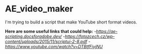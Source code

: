 # AE_video_maker

I'm trying to build a script that make YouTube short format videos. 

**Here are some useful links that could help:**
-_https://ae-scripting.docsforadobe.dev/_ 
-_https://fotozcech.cz/wp-content/uploads/2015/11/scriptui-2-8.pdf_
-_https://www.youtube.com/watch?v=DTBtfFiyjNU_